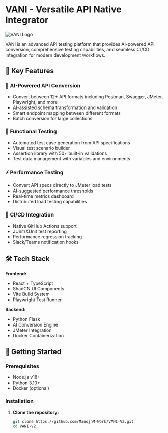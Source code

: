 # VANI - Versatile API Native Integrator

![VANI Logo](https://github.com/ManojhM-Work/VANI-V2/blob/main/public/logo.png?raw=true)

VANI is an advanced API testing platform that provides AI-powered API conversion, comprehensive testing capabilities, and seamless CI/CD integration for modern development workflows.

## 🌟 Key Features

### 🔄 AI-Powered API Conversion
- Convert between 12+ API formats including Postman, Swagger, JMeter, Playwright, and more
- AI-assisted schema transformation and validation
- Smart endpoint mapping between different formats
- Batch conversion for large collections

### 🧪 Functional Testing
- Automated test case generation from API specifications
- Visual test scenario builder
- Assertion library with 50+ built-in validations
- Test data management with variables and environments

### ⚡ Performance Testing
- Convert API specs directly to JMeter load tests
- AI-suggested performance thresholds
- Real-time metrics dashboard
- Distributed load testing capabilities

### 🚀 CI/CD Integration
- Native GitHub Actions support
- JUnit/XUnit test reporting
- Performance regression tracking
- Slack/Teams notification hooks

## 🛠️ Tech Stack

**Frontend:**
- React + TypeScript
- ShadCN UI Components
- Vite Build System
- Playwright Test Runner

**Backend:**
- Python Flask
- AI Conversion Engine
- JMeter Integration
- Docker Containerization

## 🚀 Getting Started

### Prerequisites
- Node.js v18+
- Python 3.10+
- Docker (optional)

### Installation

1. **Clone the repository:**
   ```bash
   git clone https://github.com/ManojhM-Work/VANI-V2.git
   cd VANI-V2
